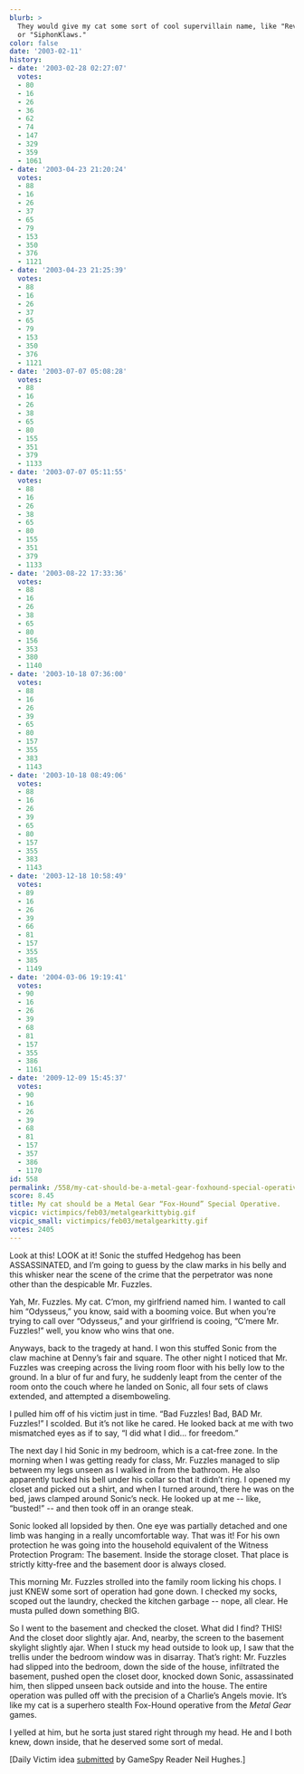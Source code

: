 ```yaml
---
blurb: >
  They would give my cat some sort of cool supervillain name, like "Revolver Purrsalot"
  or "SiphonKlaws."
color: false
date: '2003-02-11'
history:
- date: '2003-02-28 02:27:07'
  votes:
  - 80
  - 16
  - 26
  - 36
  - 62
  - 74
  - 147
  - 329
  - 359
  - 1061
- date: '2003-04-23 21:20:24'
  votes:
  - 88
  - 16
  - 26
  - 37
  - 65
  - 79
  - 153
  - 350
  - 376
  - 1121
- date: '2003-04-23 21:25:39'
  votes:
  - 88
  - 16
  - 26
  - 37
  - 65
  - 79
  - 153
  - 350
  - 376
  - 1121
- date: '2003-07-07 05:08:28'
  votes:
  - 88
  - 16
  - 26
  - 38
  - 65
  - 80
  - 155
  - 351
  - 379
  - 1133
- date: '2003-07-07 05:11:55'
  votes:
  - 88
  - 16
  - 26
  - 38
  - 65
  - 80
  - 155
  - 351
  - 379
  - 1133
- date: '2003-08-22 17:33:36'
  votes:
  - 88
  - 16
  - 26
  - 38
  - 65
  - 80
  - 156
  - 353
  - 380
  - 1140
- date: '2003-10-18 07:36:00'
  votes:
  - 88
  - 16
  - 26
  - 39
  - 65
  - 80
  - 157
  - 355
  - 383
  - 1143
- date: '2003-10-18 08:49:06'
  votes:
  - 88
  - 16
  - 26
  - 39
  - 65
  - 80
  - 157
  - 355
  - 383
  - 1143
- date: '2003-12-18 10:58:49'
  votes:
  - 89
  - 16
  - 26
  - 39
  - 66
  - 81
  - 157
  - 355
  - 385
  - 1149
- date: '2004-03-06 19:19:41'
  votes:
  - 90
  - 16
  - 26
  - 39
  - 68
  - 81
  - 157
  - 355
  - 386
  - 1161
- date: '2009-12-09 15:45:37'
  votes:
  - 90
  - 16
  - 26
  - 39
  - 68
  - 81
  - 157
  - 357
  - 386
  - 1170
id: 558
permalink: /558/my-cat-should-be-a-metal-gear-foxhound-special-operative/
score: 8.45
title: My cat should be a Metal Gear “Fox-Hound” Special Operative.
vicpic: victimpics/feb03/metalgearkittybig.gif
vicpic_small: victimpics/feb03/metalgearkitty.gif
votes: 2405
---
```


Look at this! LOOK at it! Sonic the stuffed Hedgehog has been
ASSASSINATED, and I’m going to guess by the claw marks in his belly and
this whisker near the scene of the crime that the perpetrator was none
other than the despicable Mr. Fuzzles.

Yah, Mr. Fuzzles. My cat. C’mon, my girlfriend named him. I wanted to
call him “Odysseus,” you know, said with a booming voice. But when
you’re trying to call over “Odysseus,” and your girlfriend is cooing,
“C’mere Mr. Fuzzles!” well, you know who wins that one.

Anyways, back to the tragedy at hand. I won this stuffed Sonic from the
claw machine at Denny’s fair and square. The other night I noticed that
Mr. Fuzzles was creeping across the living room floor with his belly low
to the ground. In a blur of fur and fury, he suddenly leapt from the
center of the room onto the couch where he landed on Sonic, all four
sets of claws extended, and attempted a disemboweling.

I pulled him off of his victim just in time. “Bad Fuzzles! Bad, BAD Mr.
Fuzzles!” I scolded. But it’s not like he cared. He looked back at me
with two mismatched eyes as if to say, “I did what I did... for
freedom.”

The next day I hid Sonic in my bedroom, which is a cat-free zone. In the
morning when I was getting ready for class, Mr. Fuzzles managed to slip
between my legs unseen as I walked in from the bathroom. He also
apparently tucked his bell under his collar so that it didn’t ring. I
opened my closet and picked out a shirt, and when I turned around, there
he was on the bed, jaws clamped around Sonic’s neck. He looked up at me
-- like, “busted!” -- and then took off in an orange steak.

Sonic looked all lopsided by then. One eye was partially detached and
one limb was hanging in a really uncomfortable way. That was it! For his
own protection he was going into the household equivalent of the Witness
Protection Program: The basement. Inside the storage closet. That place
is strictly kitty-free and the basement door is always closed.

This morning Mr. Fuzzles strolled into the family room licking his
chops. I just KNEW some sort of operation had gone down. I checked my
socks, scoped out the laundry, checked the kitchen garbage -- nope, all
clear. He musta pulled down something BIG.

So I went to the basement and checked the closet. What did I find? THIS!
And the closet door slightly ajar. And, nearby, the screen to the
basement skylight slightly ajar. When I stuck my head outside to look
up, I saw that the trellis under the bedroom window was in disarray.
That’s right: Mr. Fuzzles had slipped into the bedroom, down the side of
the house, infiltrated the basement, pushed open the closet door,
knocked down Sonic, assassinated him, then slipped unseen back outside
and into the house. The entire operation was pulled off with the
precision of a Charlie’s Angels movie. It’s like my cat is a superhero
stealth Fox-Hound operative from the *Metal Gear* games.

I yelled at him, but he sorta just stared right through my head. He and
I both knew, down inside, that he deserved some sort of medal.

\[Daily Victim idea [submitted](mailto:feedback@gamespy.com) by GameSpy
Reader Neil Hughes.\]